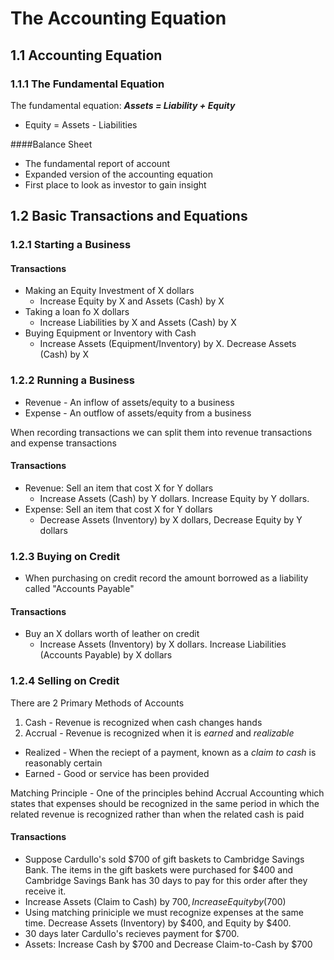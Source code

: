 # The Accounting Equation 

## 1.1 Accounting Equation 

### 1.1.1 The Fundamental Equation
The fundamental equation: **_Assets = Liability + Equity_** 

+ Equity = Assets - Liabilities


####Balance Sheet
+ The fundamental report of account
+ Expanded version of the accounting equation
+ First place to look as investor to gain insight

## 1.2 Basic Transactions and Equations

### 1.2.1 Starting a Business
#### Transactions
+ Making an Equity Investment of X dollars
    + Increase Equity by X and Assets (Cash) by X
+ Taking a loan fo X dollars
    + Increase Liabilities by X and Assets (Cash) by X
+ Buying Equipment or Inventory with Cash
    + Increase Assets (Equipment/Inventory) by X. Decrease Assets (Cash) by X
 
### 1.2.2 Running a Business
+ Revenue - An inflow of assets/equity to a business
+ Expense - An outflow of assets/equity from a business

When recording transactions we can split them into revenue transactions and expense transactions
#### Transactions
+ Revenue: Sell an item that cost X for Y dollars
    + Increase Assets (Cash) by Y dollars. Increase Equity by Y dollars.
+ Expense: Sell an item that cost X for Y dollars 
    + Decrease Assets (Inventory) by X dollars, Decrease Equity by Y dollars

### 1.2.3 Buying on Credit
+ When purchasing on credit record the amount borrowed as a liability called "Accounts Payable"
#### Transactions
+ Buy an X dollars worth of leather on credit
  + Increase Assets (Inventory) by X dollars. Increase Liabilities (Accounts Payable) by X dollars

### 1.2.4 Selling on Credit
There are 2 Primary Methods of Accounts

1. Cash - Revenue is recognized when cash changes hands
2. Accrual - Revenue is recognized when it is *earned* and *realizable*
 + Realized - When the reciept of a payment, known as a *claim to cash* is reasonably certain
 + Earned - Good or service has been provided

Matching Principle - One of the principles behind Accrual Accounting which states that expenses should be recognized in the same period in which the related revenue is recognized rather than when the related cash is paid
#### Transactions
+ Suppose Cardullo's sold $700 of gift baskets to Cambridge Savings Bank. The items in the gift baskets were purchased for $400 and Cambridge Savings Bank has 30 days to pay for this order after they receive it. 
 + Increase Assets (Claim to Cash) by $700, Increase Equity by ($700)
 + Using matching priniciple we must recognize expenses at the same time. Decrease Assets (Inventory) by $400, and Equity by $400.
+ 30 days later Cardullo's recieves payment for $700.
 + Assets: Increase Cash by $700 and Decrease Claim-to-Cash by $700
